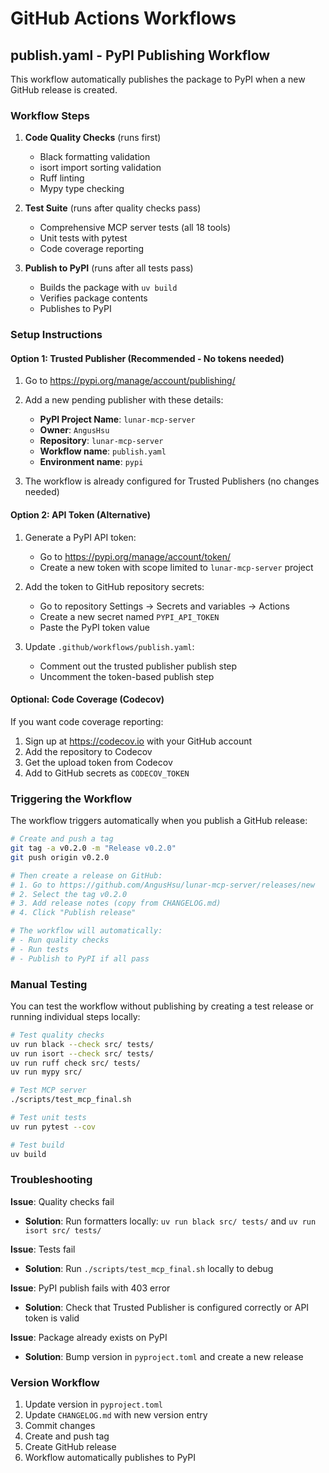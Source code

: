 # GitHub Actions Workflows

## publish.yaml - PyPI Publishing Workflow

This workflow automatically publishes the package to PyPI when a new GitHub release is created.

### Workflow Steps

1. **Code Quality Checks** (runs first)
   - Black formatting validation
   - isort import sorting validation
   - Ruff linting
   - Mypy type checking

2. **Test Suite** (runs after quality checks pass)
   - Comprehensive MCP server tests (all 18 tools)
   - Unit tests with pytest
   - Code coverage reporting

3. **Publish to PyPI** (runs after all tests pass)
   - Builds the package with `uv build`
   - Verifies package contents
   - Publishes to PyPI

### Setup Instructions

#### Option 1: Trusted Publisher (Recommended - No tokens needed)

1. Go to https://pypi.org/manage/account/publishing/
2. Add a new pending publisher with these details:
   - **PyPI Project Name**: `lunar-mcp-server`
   - **Owner**: `AngusHsu`
   - **Repository**: `lunar-mcp-server`
   - **Workflow name**: `publish.yaml`
   - **Environment name**: `pypi`

3. The workflow is already configured for Trusted Publishers (no changes needed)

#### Option 2: API Token (Alternative)

1. Generate a PyPI API token:
   - Go to https://pypi.org/manage/account/token/
   - Create a new token with scope limited to `lunar-mcp-server` project

2. Add the token to GitHub repository secrets:
   - Go to repository Settings → Secrets and variables → Actions
   - Create a new secret named `PYPI_API_TOKEN`
   - Paste the PyPI token value

3. Update `.github/workflows/publish.yaml`:
   - Comment out the trusted publisher publish step
   - Uncomment the token-based publish step

#### Optional: Code Coverage (Codecov)

If you want code coverage reporting:

1. Sign up at https://codecov.io with your GitHub account
2. Add the repository to Codecov
3. Get the upload token from Codecov
4. Add to GitHub secrets as `CODECOV_TOKEN`

### Triggering the Workflow

The workflow triggers automatically when you publish a GitHub release:

```bash
# Create and push a tag
git tag -a v0.2.0 -m "Release v0.2.0"
git push origin v0.2.0

# Then create a release on GitHub:
# 1. Go to https://github.com/AngusHsu/lunar-mcp-server/releases/new
# 2. Select the tag v0.2.0
# 3. Add release notes (copy from CHANGELOG.md)
# 4. Click "Publish release"

# The workflow will automatically:
# - Run quality checks
# - Run tests
# - Publish to PyPI if all pass
```

### Manual Testing

You can test the workflow without publishing by creating a test release or running individual steps locally:

```bash
# Test quality checks
uv run black --check src/ tests/
uv run isort --check src/ tests/
uv run ruff check src/ tests/
uv run mypy src/

# Test MCP server
./scripts/test_mcp_final.sh

# Test unit tests
uv run pytest --cov

# Test build
uv build
```

### Troubleshooting

**Issue**: Quality checks fail
- **Solution**: Run formatters locally: `uv run black src/ tests/` and `uv run isort src/ tests/`

**Issue**: Tests fail
- **Solution**: Run `./scripts/test_mcp_final.sh` locally to debug

**Issue**: PyPI publish fails with 403 error
- **Solution**: Check that Trusted Publisher is configured correctly or API token is valid

**Issue**: Package already exists on PyPI
- **Solution**: Bump version in `pyproject.toml` and create a new release

### Version Workflow

1. Update version in `pyproject.toml`
2. Update `CHANGELOG.md` with new version entry
3. Commit changes
4. Create and push tag
5. Create GitHub release
6. Workflow automatically publishes to PyPI
